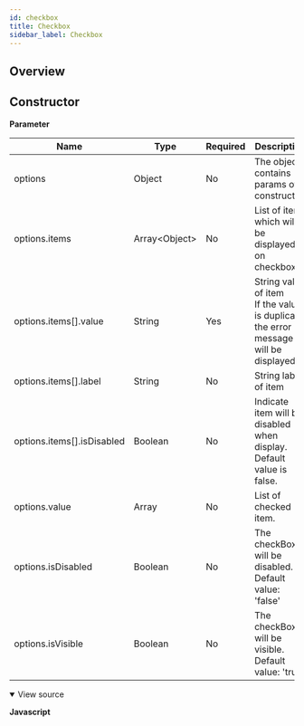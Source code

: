 ```yaml
---
id: checkbox
title: Checkbox
sidebar_label: Checkbox
---
```


## Overview

## Constructor

**Parameter**

| Name                       | Type                            | Required | Description                                                                                    |
| -------------------------- | ------------------------------- | -------- | ---------------------------------------------------------------------------------------------- |
| options                    | Object                          | No       | The object contains params of constructor.                                                     |
| options.items              | Array&lt;Object&gt; | No       | List of items which will be displayed on checkbox.                                             |
| options.items[].value      | String                          | Yes      | String value of item <br> If the value is duplicate, the error message will be displayed |
| options.items[].label      | String                          | No       | String label of item                                                                           |
| options.items[].isDisabled | Boolean                         | No       | Indicate item will be disabled when display. Default value is false.                           |
| options.value              | Array<String>                   | No       | List of checked item.                                                                          |
| options.isDisabled         | Boolean                         | No       | The checkBox will be disabled. <br> Default value: 'false'                               |
| options.isVisible          | Boolean                         | No       | The checkBox will be visible. <br> Default value: 'true'                                 |

<details class="tab-container" open> <Summary>View source</Summary>

**Javascript**
```javascript

```
</details>